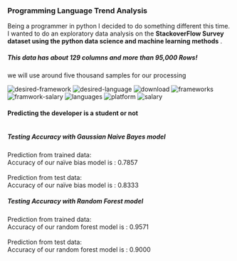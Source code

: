 ### Programming Language Trend Analysis

Being a programmer in python I decided to do something different this time.
I wanted to do an exploratory data analysis on the __StackoverFlow Survey dataset 
using the python data science and machine learning methods__ .

##### This data has about 129 columns and  more than 95,000 Rows!

we will use around five thousand samples for our processing

![desired-framework](https://i.ibb.co/t277qx6/desired-framework.png)
![desired-language](https://i.ibb.co/3SrQd6q/desired-language.png)
![download](https://i.ibb.co/ZWmL3dv/download.png)
![frameworks](https://i.ibb.co/TR7VJHQ/frameworks.png)
![framwork-salary](https://i.ibb.co/LP74b5v/framwork-salary.png)
![languages](https://i.ibb.co/gFqwXXx/languages.png)
![platform](https://i.ibb.co/Nm2LWnw/platform.png)
![salary](https://i.ibb.co/DGr811X/salary.png)

#### Predicting the developer is a student or not  </br>  </br>
##### Testing Accuracy with Gaussian Naive Bayes model </br> 
Prediction from trained data: </br>
	Accuracy of our naïve bias model is : 0.7857 </br> </br>
Prediction from test data: </br>
	Accuracy of our naïve bias model is : 0.8333
##### Testing Accuracy with Random Forest model 

Prediction from trained data: </br>
	Accuracy of our random forest model is : 0.9571 </br> </br>
Prediction from test data:  </br>
	Accuracy of our random forest model is : 0.9000

